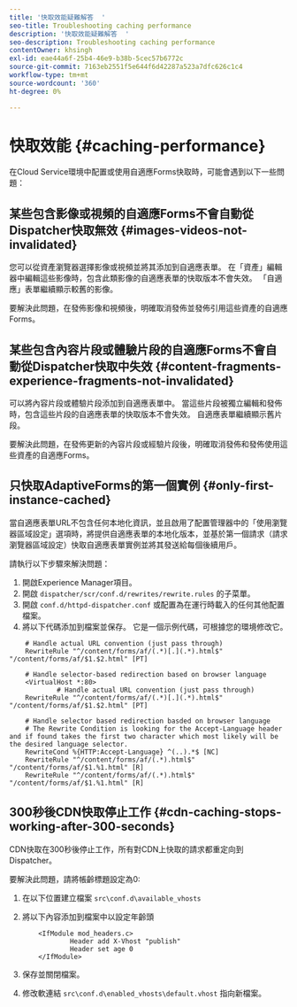 ```yaml
---
title: '快取效能疑難解答  '
seo-title: Troubleshooting caching performance
description: '快取效能疑難解答  '
seo-description: Troubleshooting caching performance
contentOwner: khsingh
exl-id: eae44a6f-25b4-46e9-b38b-5cec57b6772c
source-git-commit: 7163eb2551f5e644f6d42287a523a7dfc626c1c4
workflow-type: tm+mt
source-wordcount: '360'
ht-degree: 0%

---
```


# 快取效能 {#caching-performance}

在Cloud Service環境中配置或使用自適應Forms快取時，可能會遇到以下一些問題：

## 某些包含影像或視頻的自適應Forms不會自動從Dispatcher快取無效 {#images-videos-not-invalidated}

您可以從資產瀏覽器選擇影像或視頻並將其添加到自適應表單。 在「資產」編輯器中編輯這些影像時，包含此類影像的自適應表單的快取版本不會失效。 「自適應」表單繼續顯示較舊的影像。

要解決此問題，在發佈影像和視頻後，明確取消發佈並發佈引用這些資產的自適應Forms。

## 某些包含內容片段或體驗片段的自適應Forms不會自動從Dispatcher快取中失效 {#content-fragments-experience-fragments-not-invalidated}

可以將內容片段或體驗片段添加到自適應表單中。 當這些片段被獨立編輯和發佈時，包含這些片段的自適應表單的快取版本不會失效。 自適應表單繼續顯示舊片段。

要解決此問題，在發佈更新的內容片段或經驗片段後，明確取消發佈和發佈使用這些資產的自適應Forms。

## 只快取AdaptiveForms的第一個實例 {#only-first-instance-cached}

當自適應表單URL不包含任何本地化資訊，並且啟用了配置管理器中的「使用瀏覽器區域設定」選項時，將提供自適應表單的本地化版本，並基於第一個請求（請求瀏覽器區域設定）快取自適應表單實例並將其發送給每個後續用戶。

請執行以下步驟來解決問題：

1. 開啟Experience Manager項目。
1. 開啟 `dispatcher/scr/conf.d/rewrites/rewrite.rules` 的子菜單。
1. 開啟 `conf.d/httpd-dispatcher.conf` 或配置為在運行時載入的任何其他配置檔案。
1. 將以下代碼添加到檔案並保存。 它是一個示例代碼，可根據您的環境修改它。

```shellscript
    # Handle actual URL convention (just pass through)
    RewriteRule "^/content/forms/af/(.*)[.](.*).html$" "/content/forms/af/$1.$2.html" [PT]
    
    # Handle selector-based redirection based on browser language
    <VirtualHost *:80>
            # Handle actual URL convention (just pass through)
    RewriteRule "^/content/forms/af/(.*)[.](.*).html$" "/content/forms/af/$1.$2.html" [PT]

    # Handle selector based redirection basded on browser language
    # The Rewrite Condition is looking for the Accept-Language header and if found takes the first two character which most likely will be the desired language selector.
    RewriteCond %{HTTP:Accept-Language} ^(..).*$ [NC]
    RewriteRule "^/content/forms/af/(.*).html$" "/content/forms/af/$1.%1.html" [R]
    RewriteRule "^/content/forms/af/(.*).html$" "/content/forms/af/$1.%1.html" [R]
```

## 300秒後CDN快取停止工作 {#cdn-caching-stops-working-after-300-seconds}

CDN快取在300秒後停止工作，所有對CDN上快取的請求都重定向到Dispatcher。

要解決此問題，請將帳齡標題設定為0:

1. 在以下位置建立檔案 `src\conf.d\available_vhosts`

1. 將以下內容添加到檔案中以設定年齡頭

   ```shellscript
       <IfModule mod_headers.c>
               Header add X-Vhost "publish"
               Header set age 0
       </IfModule>
   ```

1. 保存並關閉檔案。
1. 修改軟連結 `src\conf.d\enabled_vhosts\default.vhost` 指向新檔案。
